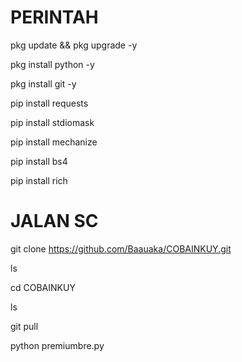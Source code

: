 # PERINTAH 
pkg update && pkg upgrade -y

pkg install python -y

pkg install git -y

pip install requests

pip install stdiomask

pip install mechanize

pip install bs4

pip install rich 
# JALAN SC

git clone https://github.com/Baauaka/COBAINKUY.git

ls

cd COBAINKUY

ls

git pull

python premiumbre.py
